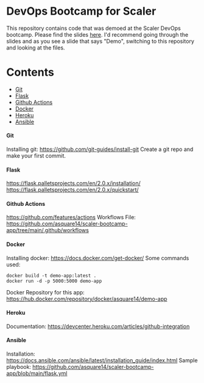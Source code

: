 # DevOps Bootcamp for Scaler

This repository contains code that was demoed at the Scaler DevOps bootcamp. Please find the slides [here](https://docs.google.com/presentation/d/1uadhfAhfI_cuWs5DsSrkjdZvqxt1LE1fA8c_uhBTSxI/edit?usp=sharing). I'd recommend going through the slides and as you see a slide that says "Demo", switching to this repository and looking at the files.

Contents
========

 * [Git](#git)
 * [Flask](#flask)
 * [Github Actions](#actions)
 * [Docker](#docker)
 * [Heroku](#heroku)
 * [Ansible](#ansible)

#### Git

Installing git: https://github.com/git-guides/install-git
Create a git repo and make your first commit.

#### Flask

https://flask.palletsprojects.com/en/2.0.x/installation/
https://flask.palletsprojects.com/en/2.0.x/quickstart/ 

#### Github Actions
https://github.com/features/actions
Workflows File: https://github.com/asquare14/scaler-bootcamp-app/tree/main/.github/workflows

#### Docker
Installing docker: https://docs.docker.com/get-docker/ 
Some commands used:
```
docker build -t demo-app:latest .
docker run -d -p 5000:5000 demo-app  
```
Docker Repository for this app: https://hub.docker.com/repository/docker/asquare14/demo-app

#### Heroku

Documentation: https://devcenter.heroku.com/articles/github-integration

#### Ansible

Installation: https://docs.ansible.com/ansible/latest/installation_guide/index.html
Sample playbook: https://github.com/asquare14/scaler-bootcamp-app/blob/main/flask.yml
